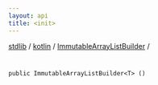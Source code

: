 ```yaml
---
layout: api
title: <init>
---
```

[stdlib](../../index.html) / [kotlin](../index.html) / [ImmutableArrayListBuilder](index.html) / [<init>](_init_.html)

# <init>

```
public ImmutableArrayListBuilder<T> ()
```

